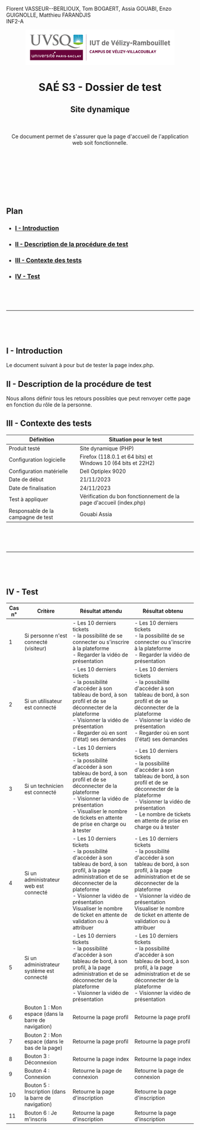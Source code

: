 Florent VASSEUR--BERLIOUX, Tom BOGAERT, Assia GOUABI, Enzo GUIGNOLLE, Matthieu FARANDJIS<br>
INF2-A

<div align="center">
<img height="95" width="400" src="../img/IUT_Velizy_Villacoublay_logo_2020_ecran.png" title="logo uvsq vélizy"/>

# SAÉ S3 - Dossier de test
## Site dynamique

<br><br>
Ce document permet de s'assurer que la page d'accueil de l'application web soit fonctionnelle. 

</div>

<br><br><br><br><br><br><br>

## Plan
- ### [I - Introduction](#I)
- ### [II - Description de la procédure de test](#II)
- ### [III - Contexte des tests](#III)
- ### [IV - Test ](#IV)


<br><br><br>

----------

<br><br><br>

## <a name="I"></a>I - Introduction

Le document suivant à pour but de tester la page index.php.
<br>

## <a name="II"></a>II - Description de la procédure de test

Nous allons définir tous les retours possibles que peut renvoyer cette page en fonction du rôle de la personne. 
<br>

## <a name="III"></a>III - Contexte des tests

| Définition                         | Situation pour le test                                              |
|------------------------------------|---------------------------------------------------------------------|
| Produit testé                      | Site dynamique (PHP)                                                |
| Configuration logicielle           | Firefox (118.0.1 et 64 bits) et<br/>Windows 10 (64 bits et 22H2)    |
| Configuration matérielle           | Dell Optiplex 9020                                                  |
| Date de début                      | 21/11/2023                                                          |
| Date de finalisation               | 24/11/2023                                                          |
| Test à appliquer                   | Vérification du bon fonctionnement de la page d'accueil (index.php) |
| Responsable de la campagne de test | Gouabi Assia                                                        |

<br><br><br>

----------

<br><br><br>

## <a name="IV"></a>IV - Test

| Cas n° | Critère                                              | Résultat attendu                                                                                                                                                                                                      | Résultat obtenu                                                                                                                                                                                                       |
|--------|------------------------------------------------------|-----------------------------------------------------------------------------------------------------------------------------------------------------------------------------------------------------------------------|-----------------------------------------------------------------------------------------------------------------------------------------------------------------------------------------------------------------------|
| 1      | Si personne n'est connecté (visiteur)                | - Les 10 derniers tickets <br> - la possibilité de se connecter ou s'inscrire à la plateforme <br> - Regarder la vidéo de présentation                                                                             | - Les 10 derniers tickets <br> - la possibilité de se connecter ou s'inscrire à la plateforme <br> - Regarder la vidéo de présentation                                                                            |
| 2      | Si un utilisateur est connecté                       | - Les 10 derniers tickets <br> - la possibilité d'accéder à son tableau de bord, à son profil et de se déconnecter de la plateforme <br> - Visionner la vidéo de présentation <br> - Regarder où en sont (l'état) ses demandes                          | - Les 10 derniers tickets <br> - la possibilité d'accéder à son tableau de bord, à son profil et de se déconnecter de la plateforme <br> - Visionner la vidéo de présentation <br> - Regarder où en sont (l'état) ses demandes                           |
| 3      | Si un technicien est connecté                        | - Les 10 derniers tickets <br> - la possibilité d'accéder à son tableau de bord, à son profil et de se déconnecter de la plateforme <br> - Visionner la vidéo de présentation <br> - Visualiser le nombre de tickets en attente de prise en charge ou à tester                          | - Les 10 derniers tickets <br> - la possibilité d'accéder à son tableau de bord, à son profil et de se déconnecter de la plateforme <br> - Visionner la vidéo de présentation <br> - Le nombre de tickets en attente de prise en charge ou à tester                           |
| 4      | Si un administrateur web est connecté                | - Les 10 derniers tickets <br> - la possibilité d'accéder à son tableau de bord, à son profil, à la page administration et de se déconnecter de la plateforme <br> - Visionner la vidéo de présentation <br> Visualiser le nombre de ticket en attente de validation ou à attribuer |  - Les 10 derniers tickets <br> - la possibilité d'accéder à son tableau de bord, à son profil, à la page administration et de se déconnecter de la plateforme <br> - Visionner la vidéo de présentation <br> Visualiser le nombre de ticket en attente de validation ou à attribuer |
| 5      | Si un administrateur système est connecté            | - Les 10 derniers tickets <br> - la possibilité d'accéder à son tableau de bord, à son profil, à la page administration et de se déconnecter de la plateforme <br> - Visionner la vidéo de présentation | - Les 10 derniers tickets <br> - la possibilité d'accéder à son tableau de bord, à son profil, à la page administration et de se déconnecter de la plateforme <br> - Visionner la vidéo de présentation |
| 6      | Bouton 1 : Mon espace (dans la barre de navigation)  | Retourne la page profil                                                                                                                                                                                               | Retourne la page profil                                                                                                                                                                                               |
| 7      | Bouton 2 : Mon espace (dans le bas de la page)       | Retourne la page profil                                                                                                                                                                                               | Retourne la page profil                                                                                                                                                                                               |
| 8      | Bouton 3 : Déconnexion                               | Retourne la page index                                                                                                                                                                                                | Retourne la page index                                                                                                                                                                                                |
| 9      | Bouton 4 : Connexion                                 | Retourne la page de connexion                                                                                                                                                                                         | Retourne la page de connexion                                                                                                                                                                                         |
| 10     | Bouton 5 : Inscription (dans la barre de navigation) | Retourne la page d'inscription                                                                                                                                                                                        | Retourne la page d'inscription                                                                                                                                                                                        |
| 11     | Bouton 6 : Je m'inscris                              | Retourne la page d'inscription                                                                                                                                                                                        | Retourne la page d'inscription                                                                                                                                                                                        |
